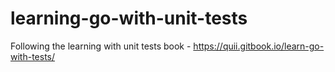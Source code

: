 # learning-go-with-unit-tests
Following the learning with unit tests book - https://quii.gitbook.io/learn-go-with-tests/
